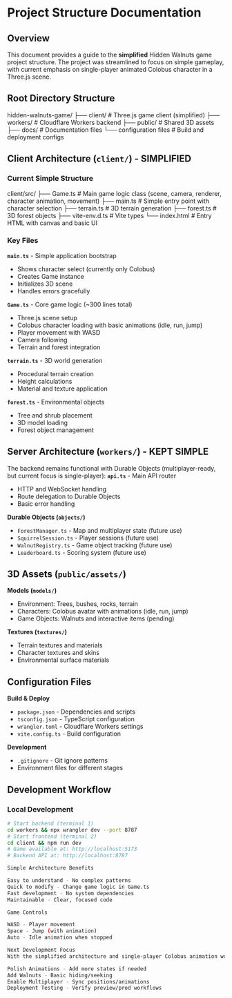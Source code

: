 # Project Structure Documentation

## Overview
This document provides a guide to the **simplified** Hidden Walnuts game project structure. The project was streamlined to focus on simple gameplay, with current emphasis on single-player animated Colobus character in a Three.js scene.

## Root Directory Structure
hidden-walnuts-game/
├── client/ # Three.js game client (simplified)
├── workers/ # Cloudflare Workers backend
├── public/ # Shared 3D assets
├── docs/ # Documentation files
└── configuration files # Build and deployment configs


## Client Architecture (`client/`) - **SIMPLIFIED**
### Current Simple Structure
client/src/
├── Game.ts # Main game logic class (scene, camera, renderer, character animation, movement)
├── main.ts # Simple entry point with character selection
├── terrain.ts # 3D terrain generation
├── forest.ts # 3D forest objects
├── vite-env.d.ts # Vite types
└── index.html # Entry HTML with canvas and basic UI


### Key Files
**`main.ts`** - Simple application bootstrap
- Shows character select (currently only Colobus)
- Creates Game instance
- Initializes 3D scene
- Handles errors gracefully

**`Game.ts`** - Core game logic (~300 lines total)
- Three.js scene setup
- Colobus character loading with basic animations (idle, run, jump)
- Player movement with WASD
- Camera following
- Terrain and forest integration

**`terrain.ts`** - 3D world generation
- Procedural terrain creation
- Height calculations
- Material and texture application

**`forest.ts`** - Environmental objects
- Tree and shrub placement
- 3D model loading
- Forest object management

## Server Architecture (`workers/`) - **KEPT SIMPLE**
The backend remains functional with Durable Objects (multiplayer-ready, but current focus is single-player):
**`api.ts`** - Main API router
- HTTP and WebSocket handling
- Route delegation to Durable Objects
- Basic error handling

**Durable Objects (`objects/`)**
- `ForestManager.ts` - Map and multiplayer state (future use)
- `SquirrelSession.ts` - Player sessions (future use)
- `WalnutRegistry.ts` - Game object tracking (future use)
- `Leaderboard.ts` - Scoring system (future use)

## 3D Assets (`public/assets/`)
**Models (`models/`)**
- Environment: Trees, bushes, rocks, terrain
- Characters: Colobus avatar with animations (idle, run, jump)
- Game Objects: Walnuts and interactive items (pending)

**Textures (`textures/`)**
- Terrain textures and materials
- Character textures and skins
- Environmental surface materials

## Configuration Files
**Build & Deploy**
- `package.json` - Dependencies and scripts
- `tsconfig.json` - TypeScript configuration
- `wrangler.toml` - Cloudflare Workers settings
- `vite.config.ts` - Build configuration

**Development**
- `.gitignore` - Git ignore patterns
- Environment files for different stages

## Development Workflow
### Local Development
```bash
# Start backend (terminal 1)
cd workers && npx wrangler dev --port 8787
# Start frontend (terminal 2)
cd client && npm run dev
# Game available at: http://localhost:5173
# Backend API at: http://localhost:8787

Simple Architecture Benefits

Easy to understand - No complex patterns
Quick to modify - Change game logic in Game.ts
Fast development - No system dependencies
Maintainable - Clear, focused code

Game Controls

WASD - Player movement
Space - Jump (with animation)
Auto - Idle animation when stopped

Next Development Focus
With the simplified architecture and single-player Colobus animation working:

Polish Animations - Add more states if needed
Add Walnuts - Basic hiding/seeking
Enable Multiplayer - Sync positions/animations
Deployment Testing - Verify preview/prod workflows